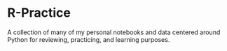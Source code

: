 # R-Practice
A collection of many of my personal notebooks and data centered around Python for reviewing, practicing, and learning purposes. 
